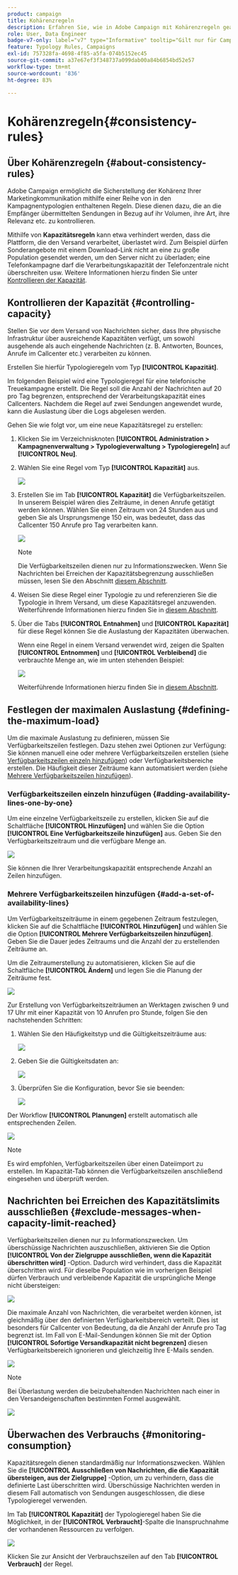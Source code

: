 ```yaml
---
product: campaign
title: Kohärenzregeln
description: Erfahren Sie, wie in Adobe Campaign mit Kohärenzregeln gearbeitet wird.
role: User, Data Engineer
badge-v7-only: label="v7" type="Informative" tooltip="Gilt nur für Campaign Classic v7"
feature: Typology Rules, Campaigns
exl-id: 757328fa-4698-4f85-a5fa-074b5152ec45
source-git-commit: a37e67ef3f348737a099dab00a84b6854bd52e57
workflow-type: tm+mt
source-wordcount: '836'
ht-degree: 83%

---
```


# Kohärenzregeln{#consistency-rules}

## Über Kohärenzregeln {#about-consistency-rules}

Adobe Campaign ermöglicht die Sicherstellung der Kohärenz Ihrer Marketingkommunikation mithilfe einer Reihe von in den Kampagnentypologien enthaltenen Regeln. Diese dienen dazu, die an die Empfänger übermittelten Sendungen in Bezug auf ihr Volumen, ihre Art, ihre Relevanz etc. zu kontrollieren.

Mithilfe von **Kapazitätsregeln** kann etwa verhindert werden, dass die Plattform, die den Versand verarbeitet, überlastet wird. Zum Beispiel dürfen Sonderangebote mit einem Download-Link nicht an eine zu große Population gesendet werden, um den Server nicht zu überladen; eine Telefonkampagne darf die Verarbeitungskapazität der Telefonzentrale nicht überschreiten usw. Weitere Informationen hierzu finden Sie unter [Kontrollieren der Kapazität](#controlling-capacity).

## Kontrollieren der Kapazität {#controlling-capacity}

Stellen Sie vor dem Versand von Nachrichten sicher, dass Ihre physische Infrastruktur über ausreichende Kapazitäten verfügt, um sowohl ausgehende als auch eingehende Nachrichten (z. B. Antworten, Bounces, Anrufe im Callcenter etc.) verarbeiten zu können.

Erstellen Sie hierfür Typologieregeln vom Typ **[!UICONTROL Kapazität]**.

Im folgenden Beispiel wird eine Typologieregel für eine telefonische Treuekampagne erstellt. Die Regel soll die Anzahl der Nachrichten auf 20 pro Tag begrenzen, entsprechend der Verarbeitungskapazität eines Callcenters. Nachdem die Regel auf zwei Sendungen angewendet wurde, kann die Auslastung über die Logs abgelesen werden.

Gehen Sie wie folgt vor, um eine neue Kapazitätsregel zu erstellen:

1. Klicken Sie im Verzeichnisknoten **[!UICONTROL Administration > Kampagnenverwaltung > Typologieverwaltung > Typologieregeln]** auf **[!UICONTROL Neu]**.
1. Wählen Sie eine Regel vom Typ **[!UICONTROL Kapazität]** aus.

   ![](assets/campaign_opt_create_capacity_01.png)

1. Erstellen Sie im Tab **[!UICONTROL Kapazität]** die Verfügbarkeitszeilen. In unserem Beispiel wären dies Zeiträume, in denen Anrufe getätigt werden können. Wählen Sie einen Zeitraum von 24 Stunden aus und geben Sie als Ursprungsmenge 150 ein, was bedeutet, dass das Callcenter 150 Anrufe pro Tag verarbeiten kann.

   ![](assets/campaign_opt_create_capacity_02.png)

   >[!NOTE]
   >
   >Die Verfügbarkeitszeilen dienen nur zu Informationszwecken. Wenn Sie Nachrichten bei Erreichen der Kapazitätsbegrenzung ausschließen müssen, lesen Sie den Abschnitt [diesem Abschnitt](#exclude-messages-when-capacity-limit-reached).

1. Weisen Sie diese Regel einer Typologie zu und referenzieren Sie die Typologie in Ihrem Versand, um diese Kapazitätsregel anzuwenden. Weiterführende Informationen hierzu finden Sie in [diesem Abschnitt](applying-rules.md#applying-a-typology-to-a-delivery).
1. Über die Tabs **[!UICONTROL Entnahmen]** und **[!UICONTROL Kapazität]** für diese Regel können Sie die Auslastung der Kapazitäten überwachen.

   Wenn eine Regel in einem Versand verwendet wird, zeigen die Spalten **[!UICONTROL Entnommen]** und **[!UICONTROL Verbleibend]** die verbrauchte Menge an, wie im unten stehenden Beispiel:

   ![](assets/campaign_opt_create_capacity_03.png)

   Weiterführende Informationen hierzu finden Sie in [diesem Abschnitt](#monitoring-consumption).

## Festlegen der maximalen Auslastung {#defining-the-maximum-load}

Um die maximale Auslastung zu definieren, müssen Sie Verfügbarkeitszeilen festlegen. Dazu stehen zwei Optionen zur Verfügung: Sie können manuell eine oder mehrere Verfügbarkeitszeilen erstellen (siehe [Verfügbarkeitszeilen einzeln hinzufügen](#adding-availability-lines-one-by-one)) oder Verfügbarkeitsbereiche erstellen. Die Häufigkeit dieser Zeiträume kann automatisiert werden (siehe [Mehrere Verfügbarkeitszeilen hinzufügen](#add-a-set-of-availability-lines)).

### Verfügbarkeitszeilen einzeln hinzufügen {#adding-availability-lines-one-by-one}

Um eine einzelne Verfügbarkeitszeile zu erstellen, klicken Sie auf die Schaltfläche **[!UICONTROL Hinzufügen]** und wählen Sie die Option **[!UICONTROL Eine Verfügbarkeitszeile hinzufügen]** aus. Geben Sie den Verfügbarkeitszeitraum und die verfügbare Menge an.

![](assets/campaign_opt_create_capacity_02.png)

Sie können die Ihrer Verarbeitungskapazität entsprechende Anzahl an Zeilen hinzufügen.

### Mehrere Verfügbarkeitszeilen hinzufügen {#add-a-set-of-availability-lines}

Um Verfügbarkeitszeiträume in einem gegebenen Zeitraum festzulegen, klicken Sie auf die Schaltfläche **[!UICONTROL Hinzufügen]** und wählen Sie die Option **[!UICONTROL Mehrere Verfügbarkeitszeilen hinzufügen]**. Geben Sie die Dauer jedes Zeitraums und die Anzahl der zu erstellenden Zeiträume an.

Um die Zeitraumerstellung zu automatisieren, klicken Sie auf die Schaltfläche **[!UICONTROL Ändern]** und legen Sie die Planung der Zeiträume fest.

![](assets/campaign_opt_create_capacity_07.png)

Zur Erstellung von Verfügbarkeitszeiträumen an Werktagen zwischen 9 und 17 Uhr mit einer Kapazität von 10 Anrufen pro Stunde, folgen Sie den nachstehenden Schritten:

1. Wählen Sie den Häufigkeitstyp und die Gültigkeitszeiträume aus:

   ![](assets/campaign_opt_create_capacity_08.png)

1. Geben Sie die Gültigkeitsdaten an:

   ![](assets/campaign_opt_create_capacity_09.png)

1. Überprüfen Sie die Konfiguration, bevor Sie sie beenden:

   ![](assets/campaign_opt_create_capacity_10.png)

Der Workflow **[!UICONTROL Planungen]** erstellt automatisch alle entsprechenden Zeilen.

![](assets/campaign_opt_create_capacity_12.png)

>[!NOTE]
>
>Es wird empfohlen, Verfügbarkeitszeilen über einen Dateiimport zu erstellen. Im Kapazität-Tab können die Verfügbarkeitszeilen anschließend eingesehen und überprüft werden.

## Nachrichten bei Erreichen des Kapazitätslimits ausschließen {#exclude-messages-when-capacity-limit-reached}

Verfügbarkeitszeilen dienen nur zu Informationszwecken. Um überschüssige Nachrichten auszuschließen, aktivieren Sie die Option **[!UICONTROL Von der Zielgruppe ausschließen, wenn die Kapazität überschritten wird]** -Option. Dadurch wird verhindert, dass die Kapazität überschritten wird. Für dieselbe Population wie im vorherigen Beispiel dürfen Verbrauch und verbleibende Kapazität die ursprüngliche Menge nicht übersteigen:

![](assets/campaign_opt_create_capacity_04.png)

Die maximale Anzahl von Nachrichten, die verarbeitet werden können, ist gleichmäßig über den definierten Verfügbarkeitsbereich verteilt. Dies ist besonders für Callcenter von Bedeutung, da die Anzahl der Anrufe pro Tag begrenzt ist. Im Fall von E-Mail-Sendungen können Sie mit der Option **[!UICONTROL Sofortige Versandkapazität nicht begrenzen]** diesen Verfügbarkeitsbereich ignorieren und gleichzeitig Ihre E-Mails senden.

![](assets/campaign_opt_create_capacity_05.png)

>[!NOTE]
>
>Bei Überlastung werden die beizubehaltenden Nachrichten nach einer in den Versandeigenschaften bestimmten Formel ausgewählt.

![](assets/campaign_opt_create_capacity_06.png)

## Überwachen des Verbrauchs {#monitoring-consumption}

Kapazitätsregeln dienen standardmäßig nur Informationszwecken. Wählen Sie die **[!UICONTROL Ausschließen von Nachrichten, die die Kapazität übersteigen, aus der Zielgruppe]** -Option, um zu verhindern, dass die definierte Last überschritten wird. Überschüssige Nachrichten werden in diesem Fall automatisch von Sendungen ausgeschlossen, die diese Typologieregel verwenden.

Im Tab **[!UICONTROL Kapazität]** der Typologieregel haben Sie die Möglichkeit, in der **[!UICONTROL Verbraucht]**-Spalte die Inanspruchnahme der vorhandenen Ressourcen zu verfolgen.

![](assets/campaign_opt_create_capacity_04.png)

Klicken Sie zur Ansicht der Verbrauchszeilen auf den Tab **[!UICONTROL Verbrauch]** der Regel.
